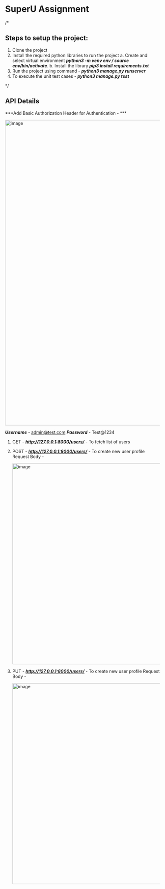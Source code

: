 # SuperU Assignment
/*
## Steps to setup the project:

1. Clone the project
2. Install the required python libraries to run the project
   a. Create and select virtual environment ***python3 -m venv env / source env/bin/activate***.
   b. Install the library ***pip3 install requirements.txt***
3. Run the project using command - ***python3 manage.py runserver***
4. To execute the unit test cases -  ***python3 manage.py test***

*/


## API Details

***Add Basic Authorization Header for Authentication - ***

<img width="993" alt="image" src="https://github.com/rijildaniel/superu_assignment/assets/40638987/4ff3fd09-36d6-49be-87b6-a2e71be7d56e">

***Username*** - admin@test.com
***Password*** - Test@1234

1. GET - ***http://127.0.0.1:8000/users/*** - To fetch list of users
2. POST  - ***http://127.0.0.1:8000/users/*** - To create new user profile
   Request Body - 
   
   <img width="653" alt="image" src="https://github.com/rijildaniel/superu_assignment/assets/40638987/3d61c8ef-a360-4600-bc6e-dc36f9ff369b">

4. PUT  - ***http://127.0.0.1:8000/users/*** - To create new user profile
   Request Body - 
   
   <img width="653" alt="image" src="https://github.com/rijildaniel/superu_assignment/assets/40638987/3d61c8ef-a360-4600-bc6e-dc36f9ff369b">
